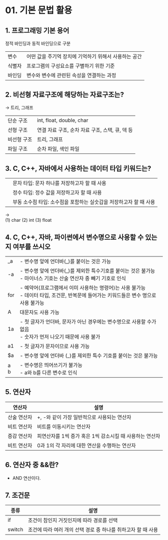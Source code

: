 # 01. 기본 문법 활용

## 1. 프로그래밍 기본 용어
<table>
    <tr>
        <td>변수</td>
        <td>어떤 값을 주기억 장치에 기억하기 위해서 사용하는 공간</td>
    </tr>
    <tr>
        <td>식별자</td>
        <td>프로그램의 구성요소를 구별하기 위한 기준</td>
    </tr>
    <tr>
        <td>바인딩</td>
        <td>변수와 변수에 관련된 속성을 연결하는 과정<tr>정적 바인딩과 동적 바인딩으로 구분</td>
    </tr>
</table>

## 2. 비선형 자료구조에 해당하는 자료구조는?

→ 트리, 그래프

<table>
    <tr>
        <td>단순 구조</td>
        <td>int, float, double, char</td>
    </tr>
    <tr>
        <td>선형 구조</td>
        <td>연결 자료 구조, 순차 자료 구조, 스택, 큐, 덱 등</td>
    </tr>
    <tr>
        <td>비선형 구조</td>
        <td>트리, 그래프</td>
    </tr>
    <tr>
        <td>파일 구조</td>
        <td>순차 파일, 색인 파일</td>
    </tr>
</table>

## 3. C, C++, 자바에서 사용하는 데이터 타입 키워드는?

<table>
    <tr>
        <td></td>
        <td>문자 타입: 문자 하나를 저장하고자 할 때 사용</td>
    </tr>
    <tr>
        <td></td>
        <td>정수 타입: 정수 값을 저장하고자 할 때 사용</td>
    </tr>
    <tr>
        <td></td>
        <td>부동 소수점 타입: 소수점을 포함하는 실숫갑을 저장하고자 할 때 사용</td>
    </tr>
</table>

→<br>
(1) char
(2) int
(3) float

## 4. C, C++, 자바, 파이썬에서 변수명으로 사용할 수 있는지 여부를 쓰시오

<table>
    <tr>
        <td>_a</td>
        <td>- 변수명 앞에 언더바(_)를 붙이는 것은 가능</td>
    </tr>
    <tr>
        <td>-a</td>
        <td>- 변수명 앞에 언더바(_)를 제외한 특수기호를 붙이는 것은 불가능<br>- 마이너스 기호는 산술 연산자 중 빼기 기호로 인식</td>
    </tr>
    <tr>
        <td>for</td>
        <td>- 예약어(프로그램에서 이미 사용하는 명령어)는 사용 불가능<br>- 데이터 타입, 조건문, 반복문에 들어가는 키워드들은 변수 명으로 사용 불가능</td>
    </tr>
    <tr>
        <td>A</td>
        <td>대문자도 사용 가능</td>
    </tr>
    <tr>
        <td>1a</td>
        <td>- 첫 글자가 언더바, 문자가 아닌 경우에는 변수명으로 사용할 수가 없음<br>- 숫자가 먼저 나오기 때문에 사용 불가</td>
    </tr>
    <tr>
        <td>a1</td>
        <td>- 첫 글자가 문자이므로 사용 가능</td>
    </tr>
    <tr>
        <td>$a</td>
        <td>- 변수명 앞에 언더바 (_)를 제외한 특수 기호를 붙이는 것은 불가능</td>
    </tr>
    <tr>
        <td>a b</td>
        <td>- 변수명은 띄어쓰기가 불가능<br>- a와 b를 다른 변수로 인식</td>
    </tr>
</table>

## 5. 연산자
연산자|설명
-|-
산술 연산자|+, -와 같이 가장 일반적으로 사용되는 연산자
비트 연산자|비트를 이동시키는 연산자
증감 연산자|피연산자를 1씩 증가 혹은 1씩 감소시킬 때 사용하는 연산자
비트 연산자|0과 1의 각 자리에 대한 연산을 수행하는 연산자

## 6. 연산자 중 &&란?

- AND 연산이다.

## 7. 조건문
종류|설명
-|-
if|조건이 참인지 거짓인지에 따라 경로를 선택
switch|조건에 따라 여러 개의 선택 경로 중 하나를 취하고자 할 때 사용